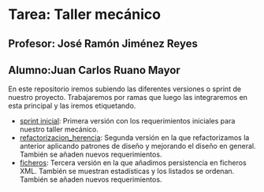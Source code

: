 # Tarea: Taller mecánico
## Profesor: José Ramón Jiménez Reyes
## Alumno:Juan Carlos Ruano Mayor

En este repositorio iremos subiendo las diferentes versiones o sprint de nuestro proyecto.
Trabajaremos por ramas que luego las integraremos en esta principal y las iremos etiquetando.

- [sprint inicial](../../tree/sprint_inicial): Primera versión con los requerimientos iniciales para nuestro taller mecánico.
- [refactorizacion_herencia](../../tree/refactorizacion_herencia): Segunda versión en la que refactorizamos la anterior aplicando patrones de diseño y mejorando el diseño en general. También se añaden nuevos requerimientos.
- [ficheros](../../tree/ficheros): Tercera versión en la que añadimos persistencia en ficheros XML. También se muestran estadísticas y los listados se ordenan. También se añaden nuevos requerimientos.